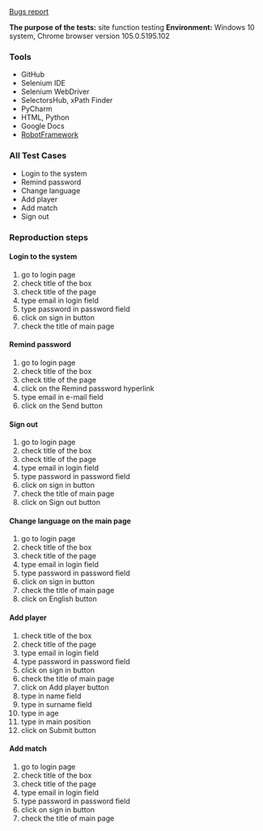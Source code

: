 [Bugs report](https://docs.google.com/document/d/1mJq2o3L542W-oRubk7KbJLlzIFkZ8KUTZcoBUqk1V2w/edit?usp=sharing)

**The purpose of the tests:** site function testing
**Environment:** Windows 10 system, Chrome browser version 105.0.5195.102

### Tools
* GitHub
* Selenium IDE 
* Selenium WebDriver
* SelectorsHub, xPath Finder
* PyCharm
* HTML, Python
* Google Docs
* [RobotFramework](https://github.com/olhases/test_robotframework)

### All Test Cases
* Login to the system
* Remind password
* Change language
* Add player
* Add match
* Sign out

### Reproduction steps

#### Login to the system
1. go to login page
2. check title of the box
3. check title of the page
4. type email in login field 
5. type password in password field 
6. click on sign in button
7. check the title of main page

#### Remind password
1. go to login page
2. check title of the box
3. check title of the page
4. click on the Remind password hyperlink
5. type email in e-mail field 
6. click on the Send button

#### Sign out
1. go to login page
2. check title of the box
3. check title of the page
4. type email in login field 
5. type password in password field 
6. click on sign in button
7. check the title of main page
8. click on Sign out button

#### Change language on the main page
1. go to login page
2. check title of the box
3. check title of the page
4. type email in login field 
5. type password in password field 
6. click on sign in button
7. check the title of main page
8. click on English button

#### Add player
1. check title of the box
2. check title of the page
3. type email in login field 
4. type password in password field 
5. click on sign in button
6. check the title of main page
7. click on Add player button
8. type in name field
9. type in surname field 
10. type in age
11. type in main position
12. click on Submit button


#### Add match
1. go to login page
2. check title of the box
3. check title of the page
4. type email in login field 
5. type password in password field 
6. click on sign in button
7. check the title of main page


